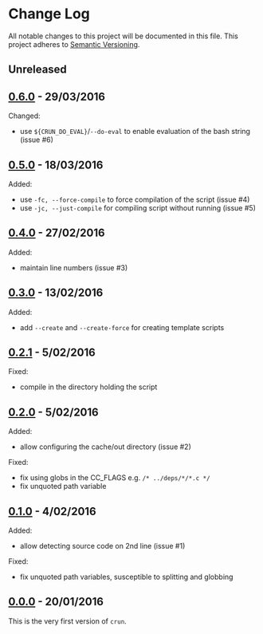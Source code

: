 
# Change Log

All notable changes to this project will be documented in this file.
This project adheres to [Semantic Versioning](http://semver.org/).


## Unreleased


## [0.6.0][0.6.0] - 29/03/2016

Changed:

* use `${CRUN_DO_EVAL}`/`--do-eval` to enable evaluation of the bash string (issue #6)


## [0.5.0][0.5.0] - 18/03/2016

Added:

* use `-fc, --force-compile` to force compilation of the script (issue #4)
* use `-jc, --just-compile` for compiling script without running (issue #5)


## [0.4.0][0.4.0] - 27/02/2016

Added:

* maintain line numbers (issue #3)


## [0.3.0][0.3.0] - 13/02/2016

Added:

* add `--create` and `--create-force` for creating template scripts


## [0.2.1][0.2.1] - 5/02/2016

Fixed:

* compile in the directory holding the script


## [0.2.0][0.2.0] - 5/02/2016

Added:

* allow configuring the cache/out directory (issue #2)

Fixed:

* fix using globs in the CC_FLAGS e.g. `/* ../deps/*/*.c */`
* fix unquoted path variable


## [0.1.0][0.1.0] - 4/02/2016

Added:

* allow detecting source code on 2nd line (issue #1)

Fixed:

* fix unquoted path variables, susceptible to splitting and globbing


## [0.0.0][0.0.0] - 20/01/2016

This is the very first version of `crun`.


<!-- Release links are placed here for easier updating -->
[0.0.0]:https://raw.githubusercontent.com/GochoMugo/crun/43d7201f07cabfb01fe68ba5ba68b5156db78c27/crun.sh
[0.1.0]:https://raw.githubusercontent.com/GochoMugo/crun/411cecc2423344226863fd84d1241b0eebe1ae24/crun.sh
[0.2.0]:https://raw.githubusercontent.com/GochoMugo/crun/4aacc7b2be57f1a467d2abc72f97d7b4ebfcd2a4/crun.sh
[0.2.1]:https://raw.githubusercontent.com/GochoMugo/crun/fddd4bdc3a3b73d988551529da2ba2cd8f6b566e/crun.sh
[0.3.0]:https://raw.githubusercontent.com/GochoMugo/crun/b37deaecfda33533f0e1a9333bef2e5bfece5c8b/crun.sh
[0.4.0]:https://raw.githubusercontent.com/GochoMugo/crun/4dfcaaf30ea7a2703f1168155e85dbb50a4f61c2/crun.sh
[0.5.0]:https://raw.githubusercontent.com/GochoMugo/crun/dade44e94e7cb153b004b6756d70f22ef8b4f2e5/crun.sh
[0.6.0]:https://raw.githubusercontent.com/GochoMugo/crun/-/crun.sh
